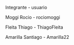 Integrante - usuario

Moggi Rocio - rociomoggi

Fleita Thiago - ThiagoFleita

Amarilla Santiago - Amarilla22
